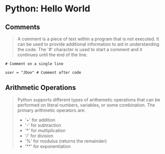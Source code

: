 # Python: Hello World

## Comments
> A comment is a piece of text within a program that is not executed. It can be used to provide additional information to aid in understanding the code. The '#' character is used to start a comment and it continues until the end of the line.

 `# Comment on a single line`

 `user = "JDoe" # Comment after code`

## Arithmetic Operations
> Python supports different types of arithemetic operations that can be performed on literal numbers, variables, or some combination. The primary arithmetic operators are: 
> - '+' for addition
> - '-' for subtraction
> - '*' for multiplication
> - '/' for division
> - '%' for modulus (returns the remainder)
> - '**' for exponentiation
